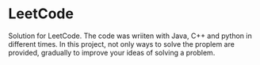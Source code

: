 # LeetCode
Solution for LeetCode.
The code was wriiten with Java, C++ and python in different times.
In this project, not only ways to solve the proplem are provided, gradually to improve your ideas of solving a problem.
